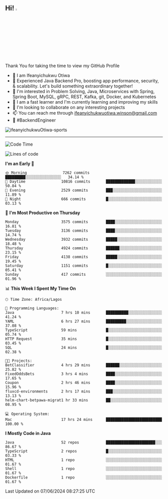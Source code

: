 <!-- BLOG-POST-LIST:START --><!-- BLOG-POST-LIST:END -->

## Hi! <img src="https://media.giphy.com/media/hvRJCLFzcasrR4ia7z/giphy.gif" width="4%"> 

Thank You for taking the time to view my GitHub Profile

- 👋 I am Ifeanyichukwu Otiwa
- 🚀 Experienced Java Backend Pro, boosting app performance, security, & scalability. Let's build something extraordinary together!
- 👀 I'm interested in Problem Solving, Java, Microservices with Spring, Spring Boot, MySQL, gRPC, REST, Kafka, git, Docker, and Kubernetes
- 🌱 I am a fast learner and I'm currently learning and improving my skills
- 💞️ I'm looking to collaborate on any interesting projects
- 📫 You can reach me through ifeanyichukwuotiwa.winson@gmail.com
- 🚀 #BackendEngineer

<p align="left" marginTop="10px"> <img src="https://komarev.com/ghpvc/?username=ifeanyichukwuOtiwa-sports&label=Profile%20views&color=0e75b6&style=for-the-badge" alt="ifeanyichukwuOtiwa-sports" /> </p>

***

<!--START_SECTION:waka-->
![Code Time](http://img.shields.io/badge/Code%20Time-2%2C599%20hrs%2029%20mins-blue)

![Lines of code](https://img.shields.io/badge/From%20Hello%20World%20I%27ve%20Written-5.7%20million%20lines%20of%20code-blue)

**I'm an Early 🐤** 

```text
🌞 Morning                7262 commits        █████████░░░░░░░░░░░░░░░░   34.14 % 
🌆 Daytime                10816 commits       █████████████░░░░░░░░░░░░   50.84 % 
🌃 Evening                2529 commits        ███░░░░░░░░░░░░░░░░░░░░░░   11.89 % 
🌙 Night                  666 commits         █░░░░░░░░░░░░░░░░░░░░░░░░   03.13 % 
```
📅 **I'm Most Productive on Thursday** 

```text
Monday                   3575 commits        ████░░░░░░░░░░░░░░░░░░░░░   16.81 % 
Tuesday                  3136 commits        ████░░░░░░░░░░░░░░░░░░░░░   14.74 % 
Wednesday                3932 commits        █████░░░░░░░░░░░░░░░░░░░░   18.48 % 
Thursday                 4924 commits        ██████░░░░░░░░░░░░░░░░░░░   23.15 % 
Friday                   4138 commits        █████░░░░░░░░░░░░░░░░░░░░   19.45 % 
Saturday                 1151 commits        █░░░░░░░░░░░░░░░░░░░░░░░░   05.41 % 
Sunday                   417 commits         ░░░░░░░░░░░░░░░░░░░░░░░░░   01.96 % 
```


📊 **This Week I Spent My Time On** 

```text
🕑︎ Time Zone: Africa/Lagos

💬 Programming Languages: 
Java                     7 hrs 10 mins       ██████████░░░░░░░░░░░░░░░   41.24 % 
YAML                     6 hrs 27 mins       █████████░░░░░░░░░░░░░░░░   37.08 % 
TypeScript               59 mins             █░░░░░░░░░░░░░░░░░░░░░░░░   05.74 % 
HTTP Request             35 mins             █░░░░░░░░░░░░░░░░░░░░░░░░   03.45 % 
SQL                      24 mins             █░░░░░░░░░░░░░░░░░░░░░░░░   02.38 % 

🐱‍💻 Projects: 
BetClassifier            4 hrs 29 mins       ██████░░░░░░░░░░░░░░░░░░░   25.82 % 
FixedOddsBets            3 hrs 4 mins        ████░░░░░░░░░░░░░░░░░░░░░   17.65 % 
Coupon                   2 hrs 46 mins       ████░░░░░░░░░░░░░░░░░░░░░   15.96 % 
fluxcd-environments      2 hrs 17 mins       ███░░░░░░░░░░░░░░░░░░░░░░   13.13 % 
helm-chart-betpawa-migrat1 hr 33 mins        ██░░░░░░░░░░░░░░░░░░░░░░░   08.95 % 

💻 Operating System: 
Mac                      17 hrs 24 mins      █████████████████████████   100.00 % 
```

**I Mostly Code in Java** 

```text
Java                     52 repos            ██████████████████████░░░   86.67 % 
TypeScript               2 repos             █░░░░░░░░░░░░░░░░░░░░░░░░   03.33 % 
HTML                     1 repo              ░░░░░░░░░░░░░░░░░░░░░░░░░   01.67 % 
Shell                    1 repo              ░░░░░░░░░░░░░░░░░░░░░░░░░   01.67 % 
Dockerfile               1 repo              ░░░░░░░░░░░░░░░░░░░░░░░░░   01.67 % 
```




 Last Updated on 07/06/2024 08:27:25 UTC
<!--END_SECTION:waka-->

<!--
<p align="center">
![trophy](https://github-profile-trophy.vercel.app/?username=ifeanyichukwuOtiwa-sports&theme=onedark) (https://github.com/ryo-ma/github-profile-trophy)
</p>
-->

<!---
ifeanyi-otiwa/ifeanyi-otiwa is a ✨ special ✨ repository because its `README.md` (this file) appears on your GitHub profile.
You can click the Preview link to take a look at your changes.
--->
